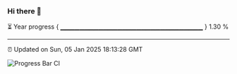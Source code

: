 ### Hi there 👋

⏳ Year progress { ▁▁▁▁▁▁▁▁▁▁▁▁▁▁▁▁▁▁▁▁▁▁▁▁▁▁▁▁▁▁ } 1.30 %

---

⏰ Updated on Sun, 05 Jan 2025 18:13:28 GMT

![Progress Bar CI](https://github.com/code-lakshay/GitHub-Actions-Demo/workflows/Progress%20Bar%20CI/badge.svg)
